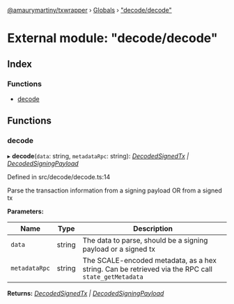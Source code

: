 [@amaurymartiny/txwrapper](../README.md) › [Globals](../globals.md) › ["decode/decode"](_decode_decode_.md)

# External module: "decode/decode"

## Index

### Functions

* [decode](_decode_decode_.md#decode)

## Functions

###  decode

▸ **decode**(`data`: string, `metadataRpc`: string): *[DecodedSignedTx](_decode_decodesignedtx_.md#decodedsignedtx) | [DecodedSigningPayload](_decode_decodesigningpayload_.md#decodedsigningpayload)*

Defined in src/decode/decode.ts:14

Parse the transaction information from a signing payload OR from a signed tx

**Parameters:**

Name | Type | Description |
------ | ------ | ------ |
`data` | string | The data to parse, should be a signing payload or a signed tx |
`metadataRpc` | string | The SCALE-encoded metadata, as a hex string. Can be retrieved via the RPC call `state_getMetadata`  |

**Returns:** *[DecodedSignedTx](_decode_decodesignedtx_.md#decodedsignedtx) | [DecodedSigningPayload](_decode_decodesigningpayload_.md#decodedsigningpayload)*
